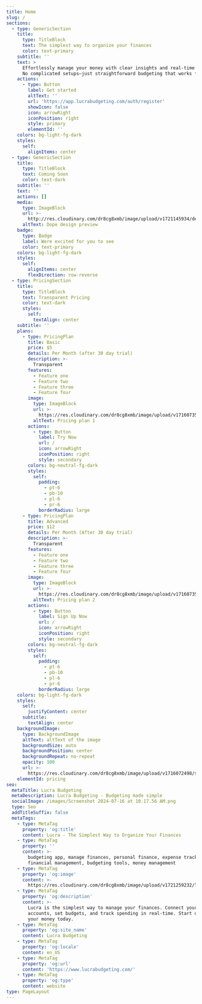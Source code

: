 ```yaml
---
title: Home
slug: /
sections:
  - type: GenericSection
    title:
      type: TitleBlock
      text: The simplest way to organize your finances
      color: text-primary
    subtitle: ''
    text: >
      Effortlessly manage your money with clear insights and real-time tracking.
      No complicated setups—just straightforward budgeting that works for you.
    actions:
      - type: Button
        label: Get started
        altText: ''
        url: 'https://app.lucrabudgeting.com/auth/register'
        showIcon: false
        icon: arrowRight
        iconPosition: right
        style: primary
        elementId: ''
    colors: bg-light-fg-dark
    styles:
      self:
        alignItems: center
  - type: GenericSection
    title:
      type: TitleBlock
      text: Coming Soon
      color: text-dark
    subtitle: ''
    text: ''
    actions: []
    media:
      type: ImageBlock
      url: >-
        http://res.cloudinary.com/dr8cg8xmb/image/upload/v1721145934/desktop-mobile-preview.png
      altText: Dope design preview
    badge:
      type: Badge
      label: Were excited for you to see
      color: text-primary
    colors: bg-light-fg-dark
    styles:
      self:
        alignItems: center
        flexDirection: row-reverse
  - type: PricingSection
    title:
      type: TitleBlock
      text: Transparent Pricing
      color: text-dark
      styles:
        self:
          textAlign: center
    subtitle: ''
    plans:
      - type: PricingPlan
        title: Basic
        price: $5
        details: Per Month (after 30 day trial)
        description: >-
          Transparent
        features:
          - Feature one
          - Feature two
          - Feature three
          - Feature four
        image:
          type: ImageBlock
          url: >-
            https://res.cloudinary.com/dr8cg8xmb/image/upload/v1716073594/site-images/login-mobile-banner.png
          altText: Pricing plan 1
        actions:
          - type: Button
            label: Try Now
            url: /
            icon: arrowRight
            iconPosition: right
            style: secondary
        colors: bg-neutral-fg-dark
        styles:
          self:
            padding:
              - pt-6
              - pb-10
              - pl-6
              - pr-6
            borderRadius: large
      - type: PricingPlan
        title: Advanced
        price: $12
        details: Per Month (After 30 day trial)
        description: >-
          Transparent
        features:
          - Feature one
          - Feature two
          - Feature three
          - Feature four
        image:
          type: ImageBlock
          url: >-
            https://res.cloudinary.com/dr8cg8xmb/image/upload/v1716073594/site-images/login-mobile-banner.png
          altText: Pricing plan 2
        actions:
          - type: Button
            label: Sign Up Now
            url: /
            icon: arrowRight
            iconPosition: right
            style: secondary
        colors: bg-neutral-fg-dark
        styles:
          self:
            padding:
              - pt-6
              - pb-10
              - pl-6
              - pr-6
            borderRadius: large
    colors: bg-light-fg-dark
    styles:
      self:
        justifyContent: center
      subtitle:
        textAlign: center
    backgroundImage:
      type: BackgroundImage
      altText: altText of the image
      backgroundSize: auto
      backgroundPosition: center
      backgroundRepeat: no-repeat
      opacity: 100
      url: >-
        https://res.cloudinary.com/dr8cg8xmb/image/upload/v1716072498/site-images/login-desktop-banner.png
    elementId: pricing
seo:
  metaTitle: Lucra Budgeting
  metaDescription: Lucra Budgeting - Budgeting made simple
  socialImage: /images/Screenshot 2024-07-16 at 10.17.56 AM.png
  type: Seo
  addTitleSuffix: false
  metaTags:
    - type: MetaTag
      property: 'og:title'
      content: Lucra - The Simplest Way to Organize Your Finances
    - type: MetaTag
      property: ''
      content: >-
        budgeting app, manage finances, personal finance, expense tracker,
        financial management, budgeting tools, money management
    - type: MetaTag
      property: 'og:image'
      content: >-
        https://res.cloudinary.com/dr8cg8xmb/image/upload/v1721259232/logo-primary.png
    - type: MetaTag
      property: 'og:description'
      content: >-
        Lucra is the simplest way to manage your finances. Connect your
        accounts, set budgets, and track spending in real-time. Start organizing
        your money today.
    - type: MetaTag
      property: 'og:site_name'
      content: Lucra Budgeting
    - type: MetaTag
      property: 'og:locale'
      content: en_US
    - type: MetaTag
      property: 'og:url'
      content: 'https://www.lucrabudgeting.com/'
    - type: MetaTag
      property: 'og:type'
      content: website
type: PageLayout
---
```

